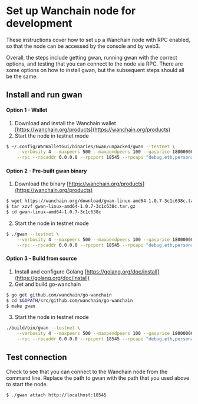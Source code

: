 # Set up Wanchain node for development

These instructions cover how to set up a Wanchain node with RPC enabled, so
that the node can be accessed by the console and by web3.

Overall, the steps include getting gwan, running gwan with the correct options,
and testing that you can connect to the node via RPC. There are some options on
how to install gwan, but the subsequent steps should all be the same.

## Install and run gwan

#### Option 1 - Wallet

1. Download and install the Wanchain wallet [https://wanchain.org/products](https://wanchain.org/products)
2. Start the node in testnet mode
```bash
$ ~/.config/WanWalletGui/binaries/Gwan/unpacked/gwan --testnet \
	--verbosity 4 --maxpeers 500 --maxpendpeers 100 --gasprice 180000000000 --txpool.nolocals \
	--rpc --rpcaddr 0.0.0.0 --rpcport 18545 --rpcapi "debug,eth,personal,net,admin,wan,txpool"
```


#### Option 2 - Pre-built gwan binary

1. Download the binary [https://wanchain.org/products](https://wanchain.org/products)
```bash
$ wget https://wanchain.org/download/gwan-linux-amd64-1.0.7-3c1c638c.tar.gz
$ tar xzvf gwan-linux-amd64-1.0.7-3c1c638c.tar.gz
$ cd gwan-linux-amd64-1.0.7-3c1c638c
```
2. Start the node in testnet mode
```bash
$ ./gwan --testnet \
	--verbosity 4 --maxpeers 500 --maxpendpeers 100 --gasprice 180000000000 --txpool.nolocals \
	--rpc --rpcaddr 0.0.0.0 --rpcport 18545 --rpcapi "debug,eth,personal,net,admin,wan,txpool"
```

#### Option 3 - Build from source

1. Install and configure Golang [https://golang.org/doc/install](https://golang.org/doc/install)
2. Get and build go-wanchain
```bash
$ go get github.com/wanchain/go-wanchain
$ cd $GOPATH/src/github.com/wanchain/go-wanchain
$ make gwan
```
3. Start the node in testnet mode
```bash
./build/bin/gwan --testnet \
	--verbosity 4 --maxpeers 500 --maxpendpeers 100 --gasprice 180000000000 --txpool.nolocals \
	--rpc --rpcaddr 0.0.0.0 --rpcport 18545 --rpcapi "debug,eth,personal,net,admin,wan,txpool"
```

## Test connection

Check to see that you can connect to the Wanchain node from the command line.
Replace the path to gwan with the path that you used above to start the node.

```bash
$ ./gwan attach http://localhost:18545
```
